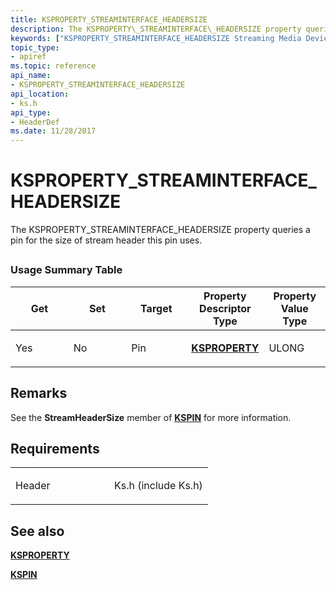```yaml
---
title: KSPROPERTY_STREAMINTERFACE_HEADERSIZE
description: The KSPROPERTY\_STREAMINTERFACE\_HEADERSIZE property queries a pin for the size of stream header this pin uses.
keywords: ["KSPROPERTY_STREAMINTERFACE_HEADERSIZE Streaming Media Devices"]
topic_type:
- apiref
ms.topic: reference
api_name:
- KSPROPERTY_STREAMINTERFACE_HEADERSIZE
api_location:
- ks.h
api_type:
- HeaderDef
ms.date: 11/28/2017
---
```


# KSPROPERTY\_STREAMINTERFACE\_HEADERSIZE


The KSPROPERTY\_STREAMINTERFACE\_HEADERSIZE property queries a pin for the size of stream header this pin uses.

## <span id="ddk_ksproperty_streaminterface_headersize_ks"></span><span id="DDK_KSPROPERTY_STREAMINTERFACE_HEADERSIZE_KS"></span>


### Usage Summary Table

<table>
<colgroup>
<col width="20%" />
<col width="20%" />
<col width="20%" />
<col width="20%" />
<col width="20%" />
</colgroup>
<thead>
<tr class="header">
<th>Get</th>
<th>Set</th>
<th>Target</th>
<th>Property Descriptor Type</th>
<th>Property Value Type</th>
</tr>
</thead>
<tbody>
<tr class="odd">
<td><p>Yes</p></td>
<td><p>No</p></td>
<td><p>Pin</p></td>
<td><p><a href="/windows-hardware/drivers/stream/ksproperty-structure" data-raw-source="[&lt;strong&gt;KSPROPERTY&lt;/strong&gt;](./ksproperty-structure.md)"><strong>KSPROPERTY</strong></a></p></td>
<td><p>ULONG</p></td>
</tr>
</tbody>
</table>

 

## Remarks

See the **StreamHeaderSize** member of [**KSPIN**](/windows-hardware/drivers/ddi/ks/ns-ks-_kspin) for more information.

## Requirements

<table>
<colgroup>
<col width="50%" />
<col width="50%" />
</colgroup>
<tbody>
<tr class="odd">
<td><p>Header</p></td>
<td>Ks.h (include Ks.h)</td>
</tr>
</tbody>
</table>

## See also


[**KSPROPERTY**](ksproperty-structure.md)

[**KSPIN**](/windows-hardware/drivers/ddi/ks/ns-ks-_kspin)
